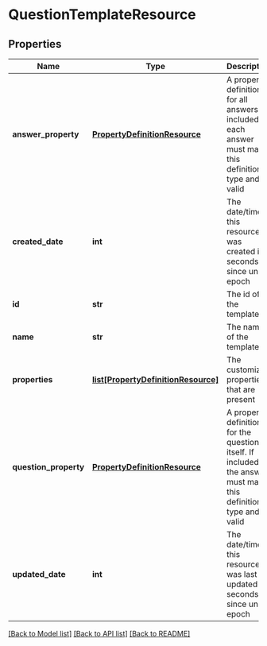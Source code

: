 # QuestionTemplateResource

## Properties
Name | Type | Description | Notes
------------ | ------------- | ------------- | -------------
**answer_property** | [**PropertyDefinitionResource**](PropertyDefinitionResource.md) | A property definition for all answers. If included each answer must match this definition&#39;s type and be valid | [optional] 
**created_date** | **int** | The date/time this resource was created in seconds since unix epoch | [optional] 
**id** | **str** | The id of the template | [optional] 
**name** | **str** | The name of the template | 
**properties** | [**list[PropertyDefinitionResource]**](PropertyDefinitionResource.md) | The customized properties that are present | [optional] 
**question_property** | [**PropertyDefinitionResource**](PropertyDefinitionResource.md) | A property definition for the question itself. If included the answer must match this definition&#39;s type and be valid | [optional] 
**updated_date** | **int** | The date/time this resource was last updated in seconds since unix epoch | [optional] 

[[Back to Model list]](../README.md#documentation-for-models) [[Back to API list]](../README.md#documentation-for-api-endpoints) [[Back to README]](../README.md)


